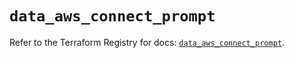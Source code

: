 # `data_aws_connect_prompt`

Refer to the Terraform Registry for docs: [`data_aws_connect_prompt`](https://registry.terraform.io/providers/hashicorp/aws/6.2.0/docs/data-sources/connect_prompt).
